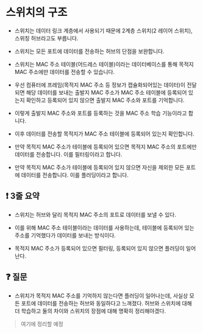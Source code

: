 # 스위치의 구조

- 스위치는 데이터 링크 계층에서 사용되기 때문에 2계층 스위치(2 레이어 스위치), 스위칭 허브라고도 부릅니다.

- 스위치는 모든 포트에 데이터를 전송하는 허브의 단점을 보완합니다.

- 스위치는 MAC 주소 테이블(어드레스 테이블)이라는 데이터베이스를 통해 목적지 MAC 주소에만 데이터를 전송할 수 있습니다.

- 우선 컴퓨터에 프레임(목적지 MAC 주소 등 정보가 캡슐화되어있는 데이터)이 전달되면 해당 데이터를 보내는 출발지 MAC 주소가 MAC 주소 테이블에 등록되어 있는지 확인하고 등록되어 있지 않으면 출발지 MAC 주소와 포트를 기억합니다.

- 이렇게 출발지 MAC 주소와 포트를 등록하는 것을 MAC 주소 학습 기능이라고 합니다.

- 이후 데이터를 전송할 목적지가 MAC 주소 테이블에 등록되어 있는지 확인합니다.

- 만약 목적지 MAC 주소가 테이블에 등록되어 있으면 목적지 MAC 주소의 포트에만 데이터를 전송합니다. 이를 필터링이라고 합니다.

- 만약 목적지 MAC 주소가 테이블에 등록되어 있지 않으면 자신을 제외한 모든 포트에 데이터를 전송합니다. 이를 플러딩이라고 합니다.

## ❗️ 3줄 요약

- 스위치는 허브와 달리 목적지 MAC 주소의 포트로 데이터를 보낼 수 있다.

- 이를 위해 MAC 주소 테이블이라는 데이터를 사용하는데, 테이블에 등록되어 있는 주소를 기억했다가 데이터를 보내는 방식이다.

- 목적지 MAC 주소가 등록되어 있으면 필터링, 등록되어 있지 않으면 플러딩이 일어난다.

## ❓ 질문

- 스위치가 목적지 MAC 주소를 기억하지 않는다면 플러딩이 일어나는데, 사실상 모든 포트에 데이터를 전송하는 허브와 동일하다고 느껴졌다. 허브와 스위치에 대해 더 학습하고 둘의 차이와 스위치의 장점에 대해 명확히 정리해야겠다.

> 여기에 정리할 예정
